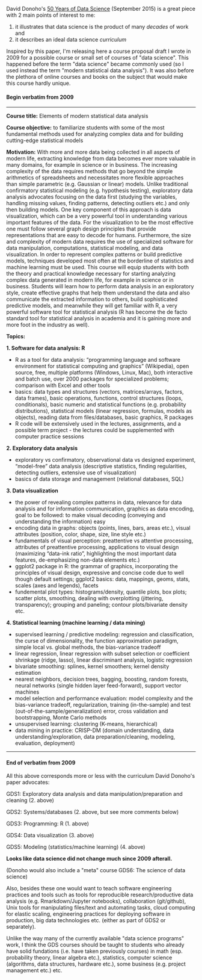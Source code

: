
David Donoho's [50 Years of Data Science](https://dl.dropboxusercontent.com/u/23421017/50YearsDataScience.pdf) 
(September 2015) is a great piece with 2 main points of interest to me: 

1. it illustrates that data science is the product of many *decades* of work and
2. it describes an ideal data science *curriculum* 

Inspired by this paper, I'm releasing here a course proposal draft I wrote in 2009 for a possible
course or small set of courses of "data science". This happened before the term "data science" became commonly
used (so I used instead the term "modern statistical data analysis"). It was also before the plethora of online 
courses and books on the subject that would make this course hardly unique.


#### Begin verbatim from 2009

-----------------

**Course title:** Elements of modern statistical data analysis

**Course objective:** to familiarize students with some of the most fundamental methods used for analyzing complex data and for building cutting-edge statistical models

**Motivation:** With more and more data being collected in all aspects of modern life, extracting knowledge from data becomes ever more valuable in many domains, for example in science or in business. The increasing complexity of the data requires methods that go beyond the simple arithmetics of spreadsheets and necessitates more flexible approaches than simple parametric (e.g. Gaussian or linear) models. Unlike traditional confirmatory statistical modeling (e.g. hypothesis testing), exploratory data analysis advocates focusing on the data first (studying the variables, handling missing values, finding patterns, detecting outliers etc.) and only then building models. One key component of this approach is data visualization, which can be a very powerful tool in understanding various important features of the data. For the visualization to be the most effective one must follow several graph design principles that provide representations that are easy to decode for humans. Furthermore, the size and complexity of modern data requires the use of specialized software for data manipulation, computations, statistical modeling, and data visualization. In order to represent complex patterns or build predictive models, techniques developed most often at the borderline of statistics and machine learning must be used. This course will equip students with both the theory and practical knowledge necessary for starting analyzing complex data generated in modern life, for example in science or in business. Students will learn how to perform data analysis in an exploratory style, create effective graphs that help them understand the data and also communicate the extracted information to others, build sophisticated predictive models, and meanwhile they will get familiar with R, a very powerful software tool for statistical analysis (R has become the de facto standard tool for statistical analysis in academia and it is gaining more and more foot in the industry as well).

**Topics:**

**1. Software for data analysis: R**

- R as a tool for data analysis: “programming language and software environment for statistical computing and graphics” (Wikipedia), open source, free, multiple platforms (Windows, Linux, Mac), both interactive and batch use, over 2000 packages for specialized problems; comparison with Excel and other tools
- basics: data types and structures (vectors, matrices/arrays, factors, data frames), basic operations, functions, control structures (loops, conditionals), basic numeric and statistical functions (e.g. probability distributions), statistical models (linear regression, formulas, models as objects), reading data from files/databases, basic graphics, R packages
- R code will be extensively used in the lectures, assignments, and a possible term project - the lectures could be supplemented with computer practice sessions

**2. Exploratory data analysis**

- exploratory vs confirmatory, observational data vs designed experiment, “model-free” data analysis (descriptive statistics, finding regularities, detecting outliers, extensive use of visualization)
- basics of data storage and management (relational databases, SQL)

**3. Data visualization**

- the power of revealing complex patterns in data, relevance for data analysis and for information communication, graphics as data encoding, goal to be followed: to make visual decoding (conveying and understanding the information) easy
- encoding data in graphs: objects (points, lines, bars, areas etc.), visual attributes (position, color, shape, size, line style etc.)
- fundamentals of visual perception: preattentive vs attentive processing, attributes of preattentive processing, applications to visual design (maximizing “data-ink ratio”, highlighting the most important data features, de-emphasizing non-data elements etc.)
- ggplot2 package in R: the grammar of graphics, incorporating the principles of visual design, expressive and concise code due to well though default settings; ggplot2 basics: data, mappings, geoms, stats, scales (axes and legends), facets
- fundemental plot types: histograms/density, quantile plots, box plots; scatter plots, smoothing, dealing with overplotting (jittering, transparency); grouping and paneling; contour plots/bivariate density etc.

**4. Statistical learning (machine learning / data mining)**

- supervised learning / predictive modeling: regression and classification, the curse of dimensionality, the function approximation paradigm, simple local vs. global methods, the bias-variance tradeoff
- linear regression, linear regression with subset selection or coefficient shrinkage (ridge, lasso), linear discriminant analysis, logistic regression
- bivariate smoothing: splines, kernel smoothers; kernel density estimation
- nearest neighbors, decision trees, bagging, boosting, random forests, neural networks (single hidden layer feed-forward), support vector machines
- model selection and performance evaluation: model complexity and the bias-variance tradeoff, regularization, training (in-the-sample) and test (out-of-the-sample/generalization) error, cross validation and bootstrapping, Monte Carlo methods
- unsupervised learning: clustering (K-means, hierarchical)
- data mining in practice: CRISP-DM (domain understanding, data understanding/exploration, data preparation/cleaning, modeling, evaluation, deployment)

-----------------

#### End of verbatim from 2009


All this above corresponds more or less with the curriculum David Donoho's paper advocates:

GDS1: Exploratory data analysis and data manipulation/preparation and cleaning (2. above)

GDS2: Systems/databases (2. above, but see more comments below)

GDS3: Programming: R (1. above)

GDS4: Data visualization (3. above)

GDS5: Modeling (statistics/machine learning) (4. above)

**Looks like data science did not change much since 2009 afterall.**

(Donoho would also include a "meta" course  GDS6: The science of data science)

Also, besides these one would want to teach software engineering practices and tools such
as tools for reproducible research/productive data analysis (e.g. Rmarkdown/Jupyter notebooks),
collaboration (git/github), Unix tools for manipulating files/text and automating tasks,
cloud computing for elastic scaling, engineering practices for deploying software in production,
big data technologies etc. (either as part of GDS2 or separately).

Unlike the way many of the currently available "data science programs" work, I think
the GDS courses should be taught to students who already have solid fundations
(i.e. have taken previously courses) in math (esp. probability theory,
linear algebra etc.), statistics, computer science (algorithms, data structures, hardware etc.), 
some business (e.g. project management etc.) etc.


